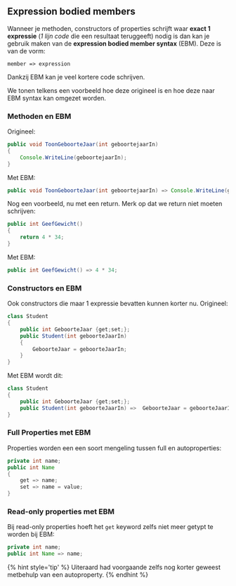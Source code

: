 ## Expression bodied members

Wanneer je methoden, constructors of properties schrijft waar **exact 1 expressie** (*1 lijn code* die een resultaat teruggeeft) nodig is dan kan je gebruik maken van de **expression bodied member syntax** (EBM). Deze is van de vorm:

<!---{line-numbers:false}--->
```text
member => expression
```

Dankzij EBM kan je veel kortere code schrijven.

We tonen telkens een voorbeeld hoe deze origineel is en hoe deze naar EBM syntax kan omgezet worden.

### Methoden en EBM

Origineel:

```java
public void ToonGeboorteJaar(int geboortejaarIn)
{
    Console.WriteLine(geboortejaarIn);
}
```

Met EBM:

```java
public void ToonGeboorteJaar(int geboortejaarIn) => Console.WriteLine(geboortejaarIn);
```

Nog een voorbeeld, nu met een return. Merk op dat we return niet moeten schrijven:

```java
public int GeefGewicht()
{
    return 4 * 34;
}
```

Met EBM:
```java
public int GeefGewicht() => 4 * 34;
```

<!---{pagebreak} --->

### Constructors en EBM
Ook constructors die maar 1 expressie bevatten kunnen korter nu. Origineel:
```java
class Student
{
    public int GeboorteJaar {get;set;};
    public Student(int geboorteJaarIn)
    {
        GeboorteJaar = geboorteJaarIn;
    }
}
```

Met EBM wordt dit:
```java
class Student
{
    public int GeboorteJaar {get;set;};
    public Student(int geboorteJaarIn) =>  GeboorteJaar = geboorteJaarIn;
}
```

### Full Properties met EBM
Properties worden een een soort mengeling tussen full en autoproperties:

```java
private int name;
public int Name
{
    get => name;
    set => name = value;
}
```


### Read-only properties met EBM
Bij read-only properties hoeft het ``get`` keyword zelfs niet meer getypt te worden bij EBM:

```java
private int name;
public int Name => name;
```

{% hint style='tip' %}
Uiteraard had voorgaande zelfs nog korter geweest metbehulp van een autoproperty.
{% endhint %}